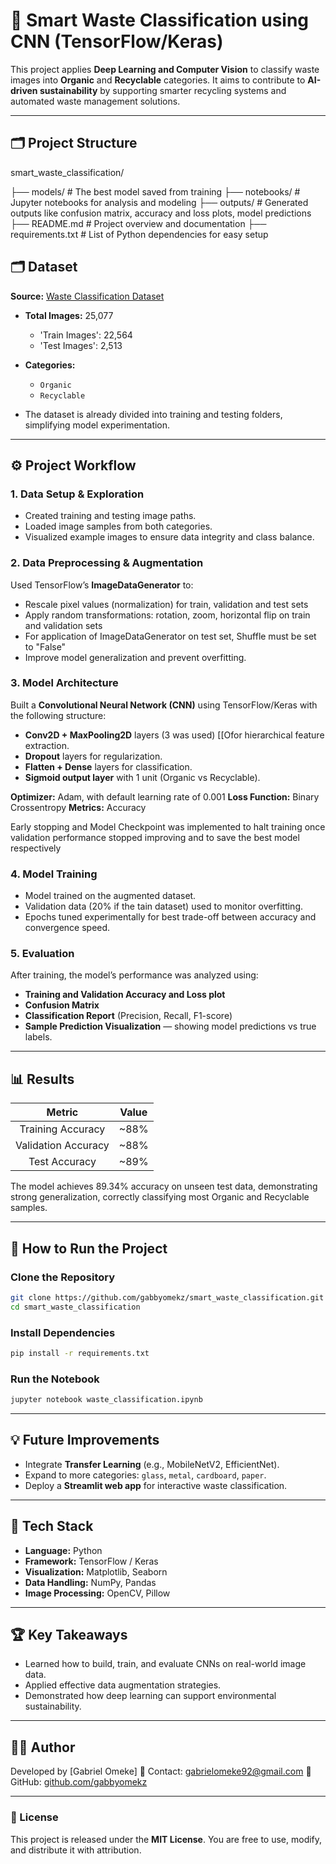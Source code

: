 # 🧠 Smart Waste Classification using CNN (TensorFlow/Keras)

This project applies **Deep Learning and Computer Vision** to classify waste images into **Organic** and **Recyclable** categories. It aims to contribute to **AI-driven sustainability** by supporting smarter recycling systems and automated waste management solutions.

---

## 🗂️  Project Structure
smart_waste_classification/

├── models/             # The best model saved from training
├── notebooks/          # Jupyter notebooks for analysis and modeling
├── outputs/            # Generated outputs like confusion matrix, accuracy and loss plots, model predictions
├── README.md           # Project overview and documentation
├── requirements.txt    # List of Python dependencies for easy setup

## 🗂️ Dataset

**Source:** [Waste Classification Dataset](https://www.kaggle.com/datasets/techsash/waste-classification-data?resource=download)

* **Total Images:** 25,077

  * 'Train Images': 22,564
  * 'Test Images': 2,513

* **Categories:**

  * `Organic`
  * `Recyclable`
* The dataset is already divided into training and testing folders, simplifying model experimentation.

---

## ⚙️ Project Workflow

### 1. Data Setup & Exploration

* Created training and testing image paths.
* Loaded image samples from both categories.
* Visualized example images to ensure data integrity and class balance.

### 2. Data Preprocessing & Augmentation

Used TensorFlow’s **ImageDataGenerator** to:

* Rescale pixel values (normalization) for train, validation and test sets
* Apply random transformations: rotation, zoom, horizontal flip on train and validation sets
* For application of ImageDataGenerator on test set, Shuffle must be set to "False"
* Improve model generalization and prevent overfitting.

### 3. Model Architecture

Built a **Convolutional Neural Network (CNN)** using TensorFlow/Keras with the following structure:

* **Conv2D + MaxPooling2D** layers (3 was used) [[Ofor hierarchical feature extraction.
* **Dropout** layers for regularization.
* **Flatten + Dense** layers for classification.
* **Sigmoid output layer** with 1 unit (Organic vs Recyclable).

**Optimizer:** Adam, with default learning rate of 0.001
**Loss Function:** Binary Crossentropy
**Metrics:** Accuracy

Early stopping and Model Checkpoint was implemented to halt training once validation performance stopped improving and to save the best model respectively 

### 4. Model Training

* Model trained on the augmented dataset.
* Validation data (20% if the tain dataset) used to monitor overfitting.
* Epochs tuned experimentally for best trade-off between accuracy and convergence speed.

### 5. Evaluation

After training, the model’s performance was analyzed using:

* **Training and Validation Accuracy and Loss plot**
* **Confusion Matrix**
* **Classification Report** (Precision, Recall, F1-score)
* **Sample Prediction Visualization** — showing model predictions vs true labels.

---

## 📊 Results

|        Metric       | Value |
| :-----------------: | :---: |
|  Training Accuracy  |  ~88% |
| Validation Accuracy |  ~88% |
|    Test Accuracy    |  ~89% |

The model achieves 89.34% accuracy on unseen test data, demonstrating strong generalization, correctly classifying most Organic and Recyclable samples.

---

## 🚀 How to Run the Project

### Clone the Repository

```bash
git clone https://github.com/gabbyomekz/smart_waste_classification.git
cd smart_waste_classification
```

### Install Dependencies

```bash
pip install -r requirements.txt
```

### Run the Notebook

```bash
jupyter notebook waste_classification.ipynb
```

---

## 💡 Future Improvements

* Integrate **Transfer Learning** (e.g., MobileNetV2, EfficientNet).
* Expand to more categories: `glass`, `metal`, `cardboard`, `paper`.
* Deploy a **Streamlit web app** for interactive waste classification.

---

## 🧰 Tech Stack

* **Language:** Python
* **Framework:** TensorFlow / Keras
* **Visualization:** Matplotlib, Seaborn
* **Data Handling:** NumPy, Pandas
* **Image Processing:** OpenCV, Pillow

---

## 🏆 Key Takeaways

* Learned how to build, train, and evaluate CNNs on real-world image data.
* Applied effective data augmentation strategies.
* Demonstrated how deep learning can support environmental sustainability.

---

## 👨‍💻 Author

Developed by [Gabriel Omeke]
📧 Contact: [gabrielomeke92@gmail.com](mailto:gabrielomeke92@gmail.com)
🔗 GitHub: [github.com/gabbyomekz](https://github.com/gabbyomekz)

---

### 🏁 License

This project is released under the **MIT License**. You are free to use, modify, and distribute it with attribution.


